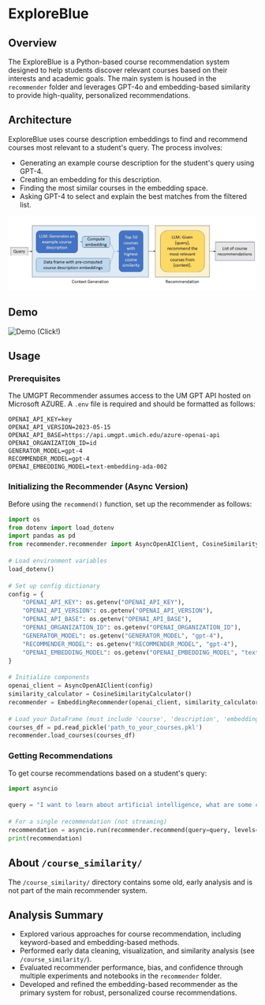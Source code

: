 # ExploreBlue

## Overview
The ExploreBlue is a Python-based course recommendation system designed to help students discover relevant courses based on their interests and academic goals. The main system is housed in the `recommender` folder and leverages GPT-4o and embedding-based similarity to provide high-quality, personalized recommendations.

## Architecture
ExploreBlue uses course description embeddings to find and recommend courses most relevant to a student's query. The process involves:
- Generating an example course description for the student's query using GPT-4.
- Creating an embedding for this description.
- Finding the most similar courses in the embedding space.
- Asking GPT-4 to select and explain the best matches from the filtered list.

<p align="center">
  <img src="ExploreBlueFlowchart.jpg" alt="Embedding Recommender Process" width="auto" height="auto">
</p>

## Demo
![Demo (Click!)](https://github.com/user-attachments/assets/b9c8f268-1afc-4ee9-b9bb-0f9a5c52c66a)

## Usage
### Prerequisites
The UMGPT Recommender assumes access to the UM GPT API hosted on Microsoft AZURE. A `.env` file is required and should be formatted as follows:
```
OPENAI_API_KEY=key
OPENAI_API_VERSION=2023-05-15
OPENAI_API_BASE=https://api.umgpt.umich.edu/azure-openai-api
OPENAI_ORGANIZATION_ID=id
GENERATOR_MODEL=gpt-4
RECOMMENDER_MODEL=gpt-4
OPENAI_EMBEDDING_MODEL=text-embedding-ada-002
```

### Initializing the Recommender (Async Version)
Before using the `recommend()` function, set up the recommender as follows:

```python
import os
from dotenv import load_dotenv
import pandas as pd
from recommender.recommender import AsyncOpenAIClient, CosineSimilarityCalculator, EmbeddingRecommender

# Load environment variables
load_dotenv()

# Set up config dictionary
config = {
    "OPENAI_API_KEY": os.getenv("OPENAI_API_KEY"),
    "OPENAI_API_VERSION": os.getenv("OPENAI_API_VERSION"),
    "OPENAI_API_BASE": os.getenv("OPENAI_API_BASE"),
    "OPENAI_ORGANIZATION_ID": os.getenv("OPENAI_ORGANIZATION_ID"),
    "GENERATOR_MODEL": os.getenv("GENERATOR_MODEL", "gpt-4"),
    "RECOMMENDER_MODEL": os.getenv("RECOMMENDER_MODEL", "gpt-4"),
    "OPENAI_EMBEDDING_MODEL": os.getenv("OPENAI_EMBEDDING_MODEL", "text-embedding-ada-002")
}

# Initialize components
openai_client = AsyncOpenAIClient(config)
similarity_calculator = CosineSimilarityCalculator()
recommender = EmbeddingRecommender(openai_client, similarity_calculator)

# Load your DataFrame (must include 'course', 'description', 'embedding', and optionally 'level')
courses_df = pd.read_pickle('path_to_your_courses.pkl')
recommender.load_courses(courses_df)
```

### Getting Recommendations
To get course recommendations based on a student's query:
```python
import asyncio

query = "I want to learn about artificial intelligence, what are some courses that I could take?"

# For a single recommendation (not streaming)
recommendation = asyncio.run(recommender.recommend(query=query, levels=[100, 200]))
print(recommendation)
```

## About `/course_similarity/`
The `/course_similarity/` directory contains some old, early analysis and is not part of the main recommender system.

## Analysis Summary
- Explored various approaches for course recommendation, including keyword-based and embedding-based methods.
- Performed early data cleaning, visualization, and similarity analysis (see `/course_similarity/`).
- Evaluated recommender performance, bias, and confidence through multiple experiments and notebooks in the `recommender` folder.
- Developed and refined the embedding-based recommender as the primary system for robust, personalized course recommendations.
